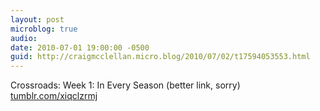 ```yaml
---
layout: post
microblog: true
audio: 
date: 2010-07-01 19:00:00 -0500
guid: http://craigmcclellan.micro.blog/2010/07/02/t17594053553.html
---
```

Crossroads: Week 1: In Every Season (better link, sorry) [tumblr.com/xiqclzrmj](http://tumblr.com/xiqclzrmj)
